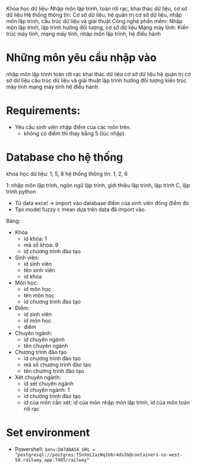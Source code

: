 Khoa học dữ liệu: Nhập môn lập trình, toán rời rạc, khai thác dữ liệu, cơ sở dữ liệu
Hệ thống thông tin: Cơ sở dữ liệu, hệ quản trị cơ sở dữ liệu, nhập môn lập trình, cấu trúc dữ liệu và giải thuật
Công nghệ phần mềm: Nhập môn lập trình, lập trình hướng đối tượng, cơ sở dữ liệu
Mạng máy tính: Kiến trúc máy tính, mạng máy tính, nhập môn lập trình, hệ điều hành

# Những môn yêu cầu nhập vào
nhập môn lập trình
toán rời rạc
khai thác dữ liệu
cơ sở dữ liệu
hệ quản trị cơ sở dữ liệu
cấu trúc dữ liệu và giải thuật
lập trình hướng đối tượng 
kiến trúc máy tính
mạng máy tính
hệ điều hành

# Requirements:
- Yêu cầu sinh viên nhập điểm của các môn trên.
    + không có điểm thì thay bằng 5 (lúc nhập).

# Database cho hệ thống
khoa học dữ liệu: 1, 5, 8
hệ thống thông tin: 1, 2, 6

1: nhập môn lập trình, ngôn ngữ lập trình, giới thiệu lập trình, lập trình C, lập trình python
- Từ data excel -> import vào database điểm của sinh viên đống điểm đó
- Tạo model fuzzy c mean dựa trên data đã import vào.

Bảng:
- Khóa
    + id khóa: 1
    + mã số khóa: 9
    + id chương trình đào tạo
- Sinh viên:
    + id sinh viên
    + tên sinh viên
    + id khóa
- Môn học:
    + id môn học
    + tên môn học
    + id chương trình đào tạo
- Điểm:
    + id sinh viên
    + id môn học
    + điểm
- Chuyên ngành:
    + id chuyên ngành
    + tên chuyên ngành
- Chương trình đào tạo
    + id chương trình đào tạo
    + mã số chương trình đào tạo
    + tên chương trình đào tạo
- Xét chuyên ngành:
    + id xét chuyên ngành
    + id chuyên ngành: 1
    + id chương trình đào tạo
    + id của môn cần xét: id của môn nhập môn lập trình, id của môn toán rời rạc

# Set environment

- Powershell: `$env:DATABASE_URL = "postgresql://postgres:TSnXnLIazWq1U6r4ds3G@containers-us-west-58.railway.app:7485/railway"`